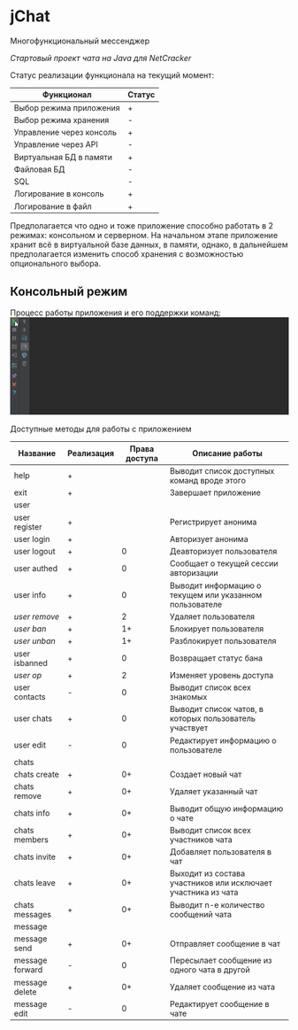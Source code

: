 # jChat
Многофункциональный мессенджер

*Стартовый проект чата на Java для NetCracker*

Статус реализации функционала на текущий момент:

Функционал               | Статус |
------------------------ | ------ |
Выбор режима приложения  | +      |
Выбор режима хранения    | -      |
Управление через консоль | +      |
Управление через API     | -      |
Виртуальная БД в памяти  | +      |
Файловая БД              | -      |
SQL                      | -      |
Логирование в консоль    | +      |
Логирование в файл       | +      |

Предполагается что одно и тоже приложение способно работать в 2 режимах: консольном и серверном.
На начальном этапе приложение хранит всё в виртуальной базе данных, в памяти, однако, в дальнейшем предполагается изменить способ хранения с возможностью опционального выбора.

## Консольный режим

Процесс работы приложения и его поддержки команд:
![jchat demo](https://github.com/iLeonidze/jChat/blob/63e61da5229011eed201a9771526a82fa0b5c678/jChat%20Demo.gif)

Доступные методы для работы с приложением

Название        | Реализация | Права доступа | Описание работы
--------------- | ---------  | ------------- | ---
help            | +          |   | Выводит список доступных команд вроде этого
exit            | +          |   | Завершает приложение
user            |
user register   | +          |   | Регистрирует анонима
user login      | +          |   | Авторизует анонима
user logout     | +          | 0 | Деавторизует пользователя
user authed     | +          | 0 | Сообщает о текущей сессии авторизации
user info       | +          | 0 | Выводит информацию о текущем или указанном пользователе
*user remove*   | +          | 2 | Удаляет пользователя
*user ban*      | +          | 1+ | Блокирует пользователя
*user unban*    | +          | 1+ | Разблокирует пользователя
user isbanned   | +          | 0 | Возвращает статус бана
*user op*       | +          | 2 | Изменяет уровень доступа
user contacts   | -          | 0 | Выводит список всех знакомых
user chats      | +          | 0 | Выводит список чатов, в которых пользователь участвует
user edit       | -          | 0 | Редактирует информацию о пользователе
chats           |
chats create    | +          | 0+ | Создает новый чат
chats remove    | +          | 0+ | Удаляет указанный чат
chats info      | +          | 0+ | Выводит общую информацию о чате
chats members   | +          | 0+ | Выводит список всех участников чата
chats invite    | +          | 0+ | Добавляет пользователя в чат
chats leave     | +          | 0+ | Выходит из состава участников или исключает участника из чата
chats messages  | +          | 0+ | Выводит n-е количество сообщений чата
message         |
message send    | +          | 0+ | Отправляет сообщение в чат
message forward | -          | 0 | Пересылает сообщение из одного чата в другой
message delete  | +          | 0+ | Удаляет сообщение из чата
message edit    | -          | 0 | Редактирует сообщение в чате
